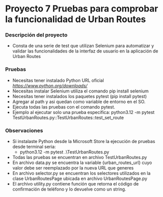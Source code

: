 # Proyecto 7 Pruebas para comprobar la funcionalidad de Urban Routes

### Descripción del proyecto
* Consta de una serie de test que utilizan Selenium para automatizar y validar las funcionalidades de la interfaz de usuario en la aplicación de Urban Routes

### Pruebas 
- Necesitas tener instalado Python URL oficial *https://www.python.org/downloads/*
- Necesitas instalar Selenium utiliza el comando pip install selenium
- Necesitas tener instalados los paquetes pytest (pip install pytest)
- Agregar al path y asi quedan como variable de entorno en el SO.
- Ejecuta todas las pruebas con el comando pytest.
- Ejemplo al ejecutar solo una prueba especifica: python3.12 -m pytest TestUrbanRoutes.py::TestUrbanRoutes::test_set_route

### Observaciones
* Si instalaste Python desde la Microsoft Store la ejecución de pruebas desde terminal seria:
    * python3.12 -m pytest .\TestUrbanRoutes.py
* Todas las pruebas se encuentran en archivo TestUrbanRoutes.py
* En archivo data.py se encuentra la variable {urban_routes_url} cuyo valor debe ser reemplazado por la nueva URL que generes
* En archivo selector.py se encuentran los selectores utilizados en la clase UrbanRoutesPage ubicada en archivo UrbanRoutesPage.py
* El archivo utility.py contiene función que retorna el código de confirmación de teléfono y lo devuelve como un string.